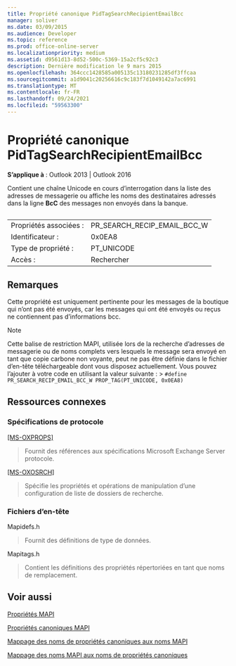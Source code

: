 ```yaml
---
title: Propriété canonique PidTagSearchRecipientEmailBcc
manager: soliver
ms.date: 03/09/2015
ms.audience: Developer
ms.topic: reference
ms.prod: office-online-server
ms.localizationpriority: medium
ms.assetid: d9561d13-8d52-500c-5369-15a2cf5c92c3
description: Dernière modification le 9 mars 2015
ms.openlocfilehash: 364ccc1428585a005135c13180231285df3ffcaa
ms.sourcegitcommit: a1d9041c20256616c9c183f7d1049142a7ac6991
ms.translationtype: MT
ms.contentlocale: fr-FR
ms.lasthandoff: 09/24/2021
ms.locfileid: "59563300"
---
```

# <a name="pidtagsearchrecipientemailbcc-canonical-property"></a>Propriété canonique PidTagSearchRecipientEmailBcc

  
  
**S’applique à** : Outlook 2013 | Outlook 2016 
  
Contient une chaîne Unicode en cours d’interrogation dans la liste des adresses de messagerie ou affiche les noms des destinataires adressés dans la ligne **BcC** des messages non envoyés dans la banque. 
  
## 

|||
|:-----|:-----|
|Propriétés associées :  <br/> |PR_SEARCH_RECIP_EMAIL_BCC_W  <br/> |
|Identificateur :  <br/> |0x0EA8  <br/> |
|Type de propriété :  <br/> |PT_UNICODE  <br/> |
|Accès :  <br/> |Rechercher  <br/> |
   
## <a name="remarks"></a>Remarques

Cette propriété est uniquement pertinente pour les messages de la boutique qui n’ont pas été envoyés, car les messages qui ont été envoyés ou reçus ne contiennent pas d’informations bcc.
  
> [!NOTE]
> Cette balise de restriction MAPI, utilisée lors de la recherche d’adresses de messagerie ou de noms complets vers lesquels le message sera envoyé en tant que copie carbone non voyante, peut ne pas être définie dans le fichier d’en-tête téléchargeable dont vous disposez actuellement. Vous pouvez l’ajouter à votre code en utilisant la valeur suivante : >  `#define PR_SEARCH_RECIP_EMAIL_BCC_W PROP_TAG(PT_UNICODE, 0x0EA8)`
  
## <a name="related-resources"></a>Ressources connexes

### <a name="protocol-specifications"></a>Spécifications de protocole

[[MS-OXPROPS]](https://msdn.microsoft.com/library/f6ab1613-aefe-447d-a49c-18217230b148%28Office.15%29.aspx)
  
> Fournit des références aux spécifications Microsoft Exchange Server protocole.
    
[[MS-OXOSRCH]](https://msdn.microsoft.com/library/c72e49b8-78c7-4483-ad65-e46e9133673b%28Office.15%29.aspx)
  
> Spécifie les propriétés et opérations de manipulation d’une configuration de liste de dossiers de recherche.
    
### <a name="header-files"></a>Fichiers d’en-tête

Mapidefs.h
  
> Fournit des définitions de type de données.
    
Mapitags.h
  
> Contient les définitions des propriétés répertoriées en tant que noms de remplacement.
    
## <a name="see-also"></a>Voir aussi



[Propriétés MAPI](mapi-properties.md)
  
[Propriétés canoniques MAPI](mapi-canonical-properties.md)
  
[Mappage des noms de propriétés canoniques aux noms MAPI](mapping-canonical-property-names-to-mapi-names.md)
  
[Mappage des noms MAPI aux noms de propriétés canoniques](mapping-mapi-names-to-canonical-property-names.md)

